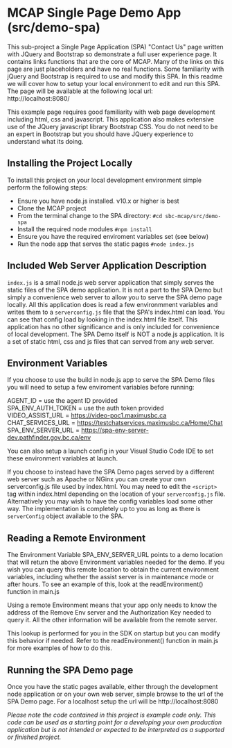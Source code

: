 # MCAP Single Page Demo App (src/demo-spa)

This sub-project a Single Page Application (SPA) "Contact Us" page written with JQuery and Bootstrap so demonstrate a full user experience page.  It contains links functions that are the core of MCAP.  Many of the links on this page are just placeholders and have no real functions.  Some familiarity with jQuery and Bootstrap is required to use and modify this SPA. In this readme we will cover how to setup your local environment to edit and run this SPA.  The page will be available at the following local url:<br>
http://localhost:8080/<br>

This example page requires good familiarity with web page development including html, css and javascript.  This application also makes extensive use of the JQuery javascript library Bootstrap CSS.  You do not need to be an expert in Bootstrap but you should have JQuery experience to understand what its doing.

## Installing the Project Locally
To install this project on your local development environment simple perform the following steps:
- Ensure you have node.js installed. v10.x or higher is best
- Clone the MCAP project
- From the terminal change to the SPA directory: `#cd sbc-mcap/src/demo-spa`
- Install the required node modules `#npm install`
- Ensure you have the required enviroment variables set (see below)
- Run the node app that serves the static pages `#node index.js`

## Included Web Server Application Description
`index.js` is a small node.js web server application that simply serves the static files of the SPA demo application.  It is not a part to the SPA Demo but simply a convenience web server to allow you to serve the SPA demo page locally.  All this application does is read a few environmment variables and writes them to a `serverconfig.js` file that the SPA's index.html can load.  You can see that config load by looking in the index.html file itself. This application has no other significance and is only included for convenience of local  development.  The SPA Demo itself is NOT a node.js application.  It is a set of static html, css and js files that can served from any web server.

## Environment Variables
If you choose to use the build in node.js app to serve the SPA Demo files you will need to setup a few enviroment variables before running:

AGENT_ID = use the agent ID provided<br>
SPA_ENV_AUTH_TOKEN = use the auth token provided<br>
VIDEO_ASSIST_URL = https://video-poc1.maximusbc.ca<br>
CHAT_SERVICES_URL = https://testchatservices.maximusbc.ca/Home/Chat<br>
SPA_ENV_SERVER_URL = https://spa-env-server-dev.pathfinder.gov.bc.ca/env<br>

You can also setup a launch config in your Visual Studio Code IDE to set these environment variables at launch.

If you choose to instead have the SPA Demo pages served by a different web server such as Apache or NGinx you can create your own serverconfig.js file used by index.html. You may need to edit the `<script>` tag within index.html depending on the location of your `serverconfig.js` file.  Alternatively you may wish to have the config variables load some other way.  The implementation is completely up to you as long as there is `serverConfig` object available to the SPA.

## Reading a Remote Environment
The Environment Variable SPA_ENV_SERVER_URL points to a demo location that will return the above Environment variables needed for the demo.  If you wish you can query this remote location to obtain the current environment variables, including whether the assist server is in maintenance mode or after hours. To see an example of this, look at the readEnvironment() function in main.js

Using a remote Environment means that your app only needs to know the address of the Remove Env server and the Authorization Key needed to query it.  All the other information will be available from the remote server.

This lookup is performed for you in the SDK on startup but you can modify this behavior if needed. Refer to the readEnvironment() function in main.js for more examples of how to do this.

## Running the SPA Demo page
Once you have the static pages available, either  through the development node application or on your own web server, simple browse to the url of the SPA Demo page.  For a localhost setup the url will be http://localhost:8080



<i>Please note the code contained in this project is example code only. This code can be used as a starting 
point for a developing your own production application but is not intended or expected to be 
interpreted as a supported or finished project. </i>



